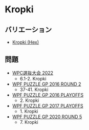 # Kropki

## バリエーション
- [Kropki (Hex)](kropki-hex.md)

## 問題
- [WPC選抜大会 2022](../questions/jwpc2022.md)
	- 6.1-2. Kropki
- [WPF PUZZLE GP 2016 ROUND 2](../questions/wpfpgp2016-2.md)
	- 37-41. Kropki
- [WPF PUZZLE GP 2016 PLAYOFFS](../questions/wpfpgp2016-po.md)
	- 2\. Kropki
- [WPF PUZZLE GP 2017 PLAYOFFS](../questions/wpfpgp2017-po.md)
	- 1\. Kropki
- [WPF PUZZLE GP 2020 ROUND 5](../questions/wpfpgp2020-5.md)
	- 7\. Kropki
